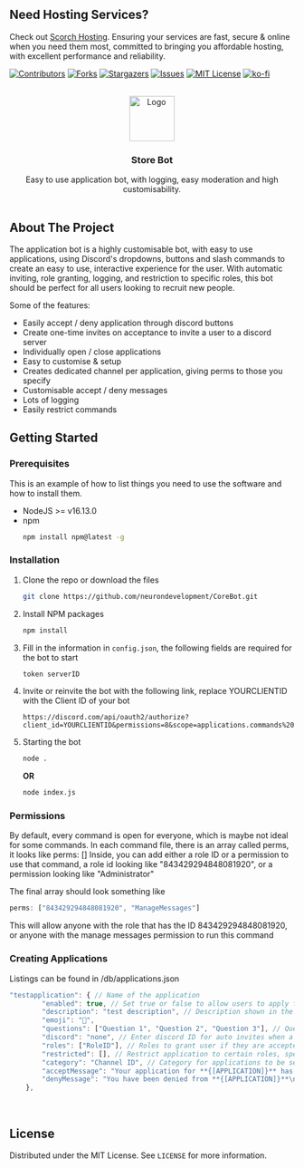 ## Need Hosting Services?
Check out [Scorch Hosting](https://scorch.host). Ensuring your services are fast, secure & online when you need them most, committed to bringing you affordable hosting, with excellent performance and reliability. 

<div id="top"></div>

[![Contributors][contributors-shield]][contributors-url]
[![Forks][forks-shield]][forks-url]
[![Stargazers][stars-shield]][stars-url]
[![Issues][issues-shield]][issues-url]
[![MIT License][license-shield]][license-url]
[![ko-fi](https://ko-fi.com/img/githubbutton_sm.svg)](https://ko-fi.com/V7V54KONZ)

<!-- PROJECT LOGO -->
<br />
<div align="center">
  <img src="https://cdn.discordapp.com/attachments/849289892068065310/954062297003860028/logo.png" alt="Logo" width="80" height="80">

  <h3 align="center">Store Bot</h3>

  <p align="center">
    Easy to use application bot, with logging, easy moderation and high customisability.
    <br />
    <br />
  </p>
</div>

<!-- ABOUT THE PROJECT -->
## About The Project

The application bot is a highly customisable bot, with easy to use applications, using Discord's dropdowns, buttons and slash commands to create an easy to use, interactive experience for the user. With automatic inviting, role granting, logging, and restriction to specific roles, this bot should be perfect for all users looking to recruit new people.

Some of the features:
* Easily accept / deny application through discord buttons
* Create one-time invites on acceptance to invite a user to a discord server
* Individually open / close applications
* Easy to customise & setup
* Creates dedicated channel per application, giving perms to those you specify
* Customisable accept / deny messages
* Lots of logging
* Easily restrict commands

<!-- GETTING STARTED -->
## Getting Started

### Prerequisites

This is an example of how to list things you need to use the software and how to install them.
* NodeJS >= v16.13.0
* npm
  ```sh
  npm install npm@latest -g
  ```

### Installation

1. Clone the repo or download the files
   ```sh
   git clone https://github.com/neurondevelopment/CoreBot.git
   ```
2. Install NPM packages
   ```sh
   npm install
   ```
3. Fill in the information in `config.json`, the following fields are required for the bot to start
   ```js
   token serverID
   ```
4. Invite or reinvite the bot with the following link, replace YOURCLIENTID with the Client ID of your bot
   ```
   https://discord.com/api/oauth2/authorize?client_id=YOURCLIENTID&permissions=8&scope=applications.commands%20bot
   ```
5. Starting the bot
   ```sh
   node .
   ```
   **OR**
   
   ```sh
   node index.js
   ```

### Permissions
By default, every command is open for everyone, which is maybe not ideal for some commands. 
In each command file, there is an array called perms, it looks like perms: []
Inside, you can add either a role ID or a permission to use that command, a role id looking like "843429294848081920", or a permission looking like "Administrator"

The final array should look something like
```js
perms: ["843429294848081920", "ManageMessages"]
```
This will allow anyone with the role that has the ID 843429294848081920, or anyone with the manage messages permission to run this command

### Creating Applications

Listings can be found in /db/applications.json

```js
"testapplication": { // Name of the application
        "enabled": true, // Set true or false to allow users to apply for this
        "description": "test description", // Description shown in the dropdown menu, max 100 CHARS (not words)
        "emoji": "🤡", 
        "questions": ["Question 1", "Question 2", "Question 3"], // Questions, max 50 CHARS per question, discords limits not mine. There is a limit of 25 questions
        "discord": "none", // Enter discord ID for auto invites when a user is accepted
        "roles": ["RoleID"], // Roles to grant user if they are accepted, specify role IDs
        "restricted": [], // Restrict application to certain roles, specify their role IDs
        "category": "Channel ID", // Category for applications to be sent to to be approved / denied
        "acceptMessage": "Your application for **{[APPLICATION]}** has been accepted", // Message sent to user if they are accepted. Use {[APPLICATION]} to autofill the name of the application
        "denyMessage": "You have been denied from **{[APPLICATION]}**\nReason: `{[REASON]}`"/ Message sent to user if they are accepted. Use {[APPLICATION]} to autofill the name of the application {[REASON]} to autofill the reason
    },
```
<br>

<!-- LICENSE -->
## License

Distributed under the MIT License. See `LICENSE` for more information.

<!-- MARKDOWN LINKS & IMAGES -->
<!-- https://www.markdownguide.org/basic-syntax/#reference-style-links -->
[contributors-shield]: https://img.shields.io/github/contributors/neurondevelopment/ApplicationBot.svg?style=for-the-badge
[contributors-url]: https://github.com/neurondevelopment/ApplicationBot/graphs/contributors
[forks-shield]: https://img.shields.io/github/forks/neurondevelopment/ApplicationBot.svg?style=for-the-badge
[forks-url]: https://github.com/neurondevelopment/ApplicationBot/network/members
[stars-shield]: https://img.shields.io/github/stars/neurondevelopment/ApplicationBot.svg?style=for-the-badge
[stars-url]: https://github.com/neurondevelopment/ApplicationBot/stargazers
[issues-shield]: https://img.shields.io/github/issues/neurondevelopment/ApplicationBot.svg?style=for-the-badge
[issues-url]: https://github.com/neurondevelopment/ApplicationBot/issues
[license-shield]: https://img.shields.io/github/license/neurondevelopment/ApplicationBot.svg?style=for-the-badge
[license-url]: https://github.com/neurondevelopment/ApplicationBot/blob/main/LICENSE
